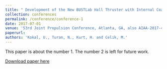 ```yaml
---
title: " Development of the New BUSTLab Hall Thruster with Internal Coaxial Hollow Cathode"
collection: conferences
permalink: /conference/conference-1
date: 2017-07-01
venue: '53rd Joint Propulsion Conference, Atlanta, GA, also AIAA-2017-4810.'
paperurl: 
authors: 'Kokal, U., Turan, N., Kurt, H. and Celik, M.'
---
```

This paper is about the number 1. The number 2 is left for future work.

[Download paper here](http://academicpages.github.io/files/paper1.pdf)